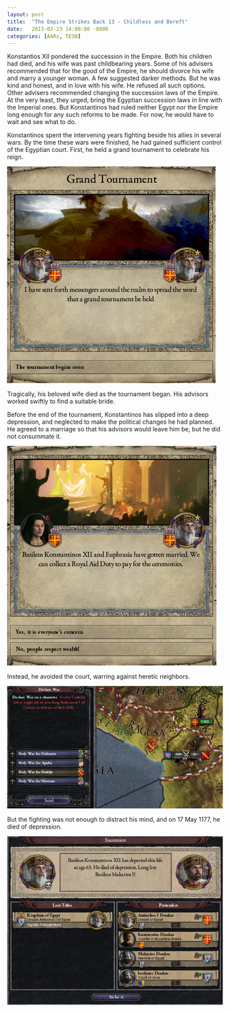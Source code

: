 ```yaml
---
layout: post
title:  "The Empire Strikes Back 13 - Childless and Bereft"
date:   2013-02-23 14:00:00 -0800
categories: [AARs, TESB]
---
```

Konstantios XII pondered the succession in the Empire. Both his children had died, and his wife was past childbearing years. Some of his advisers recommended that for the good of the Empire, he should divorce his wife and marry a younger woman. A few suggested darker methods. But he was kind and honest, and in love with his wife. He refused all such options. Other advisers recommended changing the succession laws of the Empire. At the very least, they urged, bring the Egyptian succession laws in line with the Imperial ones. But Konstantinos had ruled neither Egypt nor the Empire long enough for any such reforms to be made. For now, he would have to wait and see what to do.

Konstantinos spent the intervening years fighting beside his allies in several wars. By the time these wars were finished, he had gained sufficient control of the Egyptian court. First, he held a grand tournament to celebrate his reign.

![](/assets/tesb_images/13-1.png)

Tragically, his beloved wife died as the tournament began. His advisors worked swiftly to find a suitable bride.

Before the end of the tournament, Konstantinos has slipped into a deep depression, and neglected to make the political changes he had planned. He agreed to a marriage so that his advisors would leave him be, but he did not consummate it.

![](/assets/tesb_images/13-2.png)

Instead, he avoided the court, warring against heretic neighbors.

![](/assets/tesb_images/13-3.png)

But the fighting was not enough to distract his mind, and on 17 May 1177, he died of depression.

![](/assets/tesb_images/13-4.png)
